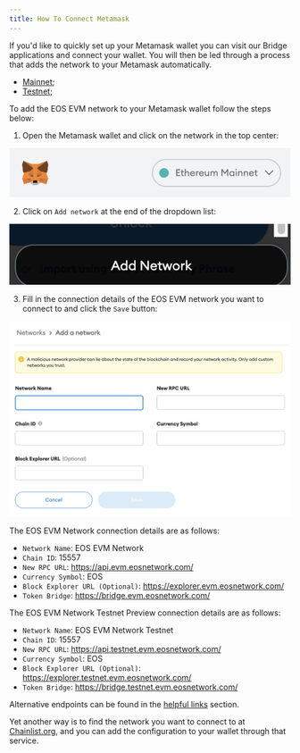 ```yaml
---
title: How To Connect Metamask
---
```


If you'd like to quickly set up your Metamask wallet you can visit our Bridge applications and connect your wallet. 
You will then be led through a process that adds the network to your Metamask automatically.

- [Mainnet](https://bridge.evm.eosnetwork.com/);
- [Testnet](https://bridge.testnet.evm.eosnetwork.com/);

To add the EOS EVM network to your Metamask wallet follow the steps below:

1. Open the Metamask wallet and click on the network in the top center:

![metamask top network button](./images/metamask_top_network_button.png)

2. Click on `Add network` at the end of the dropdown list:

![metamask top network button](./images/metamask_add_network_button.png)

3. Fill in the connection details of the EOS EVM network you want to connect to and click the `Save` button:

![metamask_add_network_form](./images/metamask_add_network_form.png)

The EOS EVM Network connection details are as follows:

* `Network Name`: EOS EVM Network
* `Chain ID`: 15557
* `New RPC URL`: https://api.evm.eosnetwork.com/
* `Currency Symbol`: EOS
* `Block Explorer URL (Optional)`: https://explorer.evm.eosnetwork.com/
* `Token Bridge`: https://bridge.evm.eosnetwork.com/

The EOS EVM Network Testnet Preview connection details are as follows:

* `Network Name`: EOS EVM Network Testnet
* `Chain ID`: 15557
* `New RPC URL`: https://api.testnet.evm.eosnetwork.com/
* `Currency Symbol`: EOS
* `Block Explorer URL (Optional)`: https://explorer.testnet.evm.eosnetwork.com/
* `Token Bridge`: https://bridge.testnet.evm.eosnetwork.com/

Alternative endpoints can be found in the [helpful links](../50_helpful_links.md) section.

Yet another way is to find the network you want to connect to at [Chainlist.org](https://chainlist.org/), and you can add the configuration to your wallet through that service.
